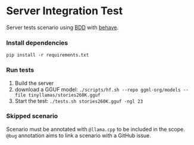 # Server Integration Test

Server tests scenario using [BDD](https://en.wikipedia.org/wiki/Behavior-driven_development) with [behave](https://behave.readthedocs.io/en/latest/).

### Install dependencies
`pip install -r requirements.txt`

### Run tests
1. Build the server
2. download a GGUF model: `./scripts/hf.sh --repo ggml-org/models --file tinyllamas/stories260K.gguf`
3. Start the test: `./tests.sh stories260K.gguf -ngl 23`

### Skipped scenario

Scenario must be annotated with `@llama.cpp` to be included in the scope.
`@bug` annotation aims to link a scenario with a GitHub issue.